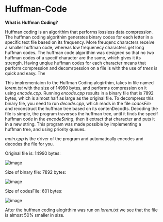# Huffman-Code

**What is Huffman Coding?**

Huffman coding is an algorithim that performs lossless data compression. The huffman coding algorithim generates binary codes for each letter in a specific text file based on its frequency. More freuqenc characters receive a smaller huffman code, whereas low frequenecy characters get long huffman codes. The huffman code algorithim was designed so that no two huffman codes of a specif character are the same, which gives it its strength. Having unqiue huffman codes for each character means that perform compression and decomrpession on a file is with the use of _trees_ is quick and easy.
The 

This implrementaion fo the Huffman Coding alogirthim, takes in file named _lorem.txt_ with the size of 14990 bytes, and performs compression on it using _encode.cpp_. Running _encode.cpp_ results in a binary file that is 7892 bytes, which is almost half as large as the original file. To decompress this binary file, you need to run _decode.cpp_, which reads in the file _codesFile_ and reconstruct the huffman tree based on its contenDecodts. Decoding the file is simple, the program traverses the huffman tree, until it finds the specif huffman code in the _encodeString_, then it extract that character and puts it in a new string. This program was made possible by implementing a huffman tree, and using priority queues.



_main.cpp_ is the driver of the program and automatically encodes and decodes the file for you.


Original file is: 14990 bytes:

![image](https://user-images.githubusercontent.com/85080576/151867970-6b858cef-4f2f-4ef1-8d0f-aeca1835d4aa.png)

Size of binary file: 7892 bytes:

![image](https://user-images.githubusercontent.com/85080576/151867850-d8064395-720f-4b3e-ae7c-7e3fe54c286d.png)

Size of codesFile: 601 bytes:

![image](https://user-images.githubusercontent.com/85080576/151867908-598c4f53-00f2-46c1-b670-6686a7a3948f.png)


After the huffman coding alogirthim was run on _lorem.txt_ we see that the file is almost 50% smaller in size.
